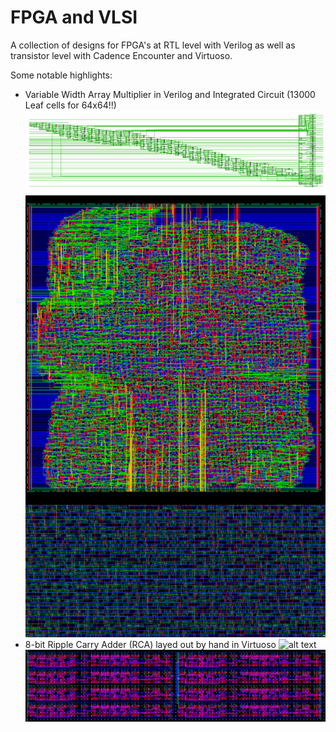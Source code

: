 # FPGA and VLSI
A collection of designs for FPGA's at RTL level with Verilog as well as transistor level with Cadence Encounter and Virtuoso.

Some notable highlights:
- Variable Width Array Multiplier in Verilog and Integrated Circuit (13000 Leaf cells for 64x64!!)
![alt text](https://raw.githubusercontent.com/16oh4/FPGA-VLSI/master/array_multiplier_design.png)
![alt text](https://raw.githubusercontent.com/16oh4/FPGA-VLSI/master/array_multiplier.png)
- 8-bit Ripple Carry Adder (RCA) layed out by hand in Virtuoso
![alt text](https://github.com/16oh4/FPGA-VLSI/blob/master/fulladder8_schem_transp2.png)
![alt text](https://github.com/16oh4/FPGA-VLSI/blob/master/fulladder8_schem_2.PNG)
